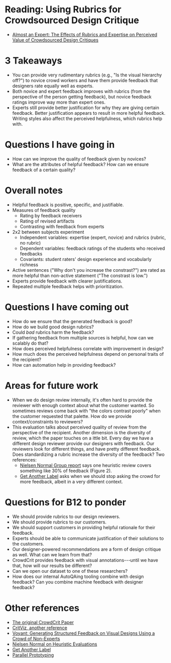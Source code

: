 # Reading: Using Rubrics for Crowdsourced Design Critique
* [Almost an Expert: The Effects of Rubrics and Expertise on Perceived Value of Crowdsourced Design Critiques](http://www.cs.cmu.edu/~spdow/files/CrowdCrit-rubrics-cscw2016.pdf)

# 3 Takeaways
* You can provide very rudimentary rubrics (e.g., "Is the visual hierarchy off?") to novice crowd workers and have them provide feedback that designers rate equally well as experts.
* Both novice and expert feedback improves with rubrics (from the perspective of the person getting feedback), but novice feedback ratings improve way more than expert ones.
* Experts still provide better justification for why they are giving certain feedback. Better justification appears to result in more helpful feedback. Writing styles also affect the perceived helpfulness, which rubrics help with.

# Questions I have going in
* How can we improve the quality of feedback given by novices?
* What are the attributes of helpful feedback? How can we ensure feedback of a certain quality?

# Overall notes
* Helpful feedback is positive, specific, and justifiable.
* Measures of feedback quality
  - Rating by feedback receivers
  - Rating of revised artifacts
  - Contrasting with feedback from experts
* 2x2 between subjects experiment
  - Independent variables: expertise (expert, novice) and rubrics (rubric, no rubric)
  - Dependent variables: feedback ratings of the students who received feedbacks
  - Covariants: student raters' design experience and vocabularly richness
* Active sentences ("Why don't you increase the constrast?") are rated as more helpful than non-active statement ("The constrast is low.")
* Experts provide feedback with clearer justifications.
* Repeated multiple feedback helps with prioritization.

# Questions I have coming out
* How do we ensure that the generated feedback is good?
* How do we build good design rubrics?
* Could _bad_ rubrics harm the feedback?
* If gathering feedback from multiple sources is helpful, how can we scalably do that?
* How does perceived helpfulness correlate with improvement in design?
* How much does the perceived helpfulness depend on personal traits of the recipient?
* How can automation help in providing feedback?

# Areas for future work
* When we do design review internally, it's often hard to provide the reviewer with enough context about what the customer wanted. So sometimes reviews come back with "the colors contrast poorly" when the customer requested that palette. How do we provide context/constraints to reviewers?
* This evaluation talks about perceived quality of review from the perspective of the recipient. Another dimension is the diversity of review, which the paper touches on a ittle bit. Every day we have a different design reviewer provide our designers with feedback. Our reviewers look for different things, and have pretty different feedback. Does standardizing a rubric increase the diversity of the feedback? Two references:
  * [Nielsen Normal Group report](https://www.nngroup.com/articles/how-to-conduct-a-heuristic-evaluation/) says one heuristic review covers something like 30% of feedback (Figure 2).
  * [Get Another Label](http://crowdsourcing-class.org/readings/downloads/econ/get-another-label.pdf) asks when we should stop asking the crowd for more feedback, albeit in a very different context.

# Questions for B12 to ponder
* We should provide rubrics to our design reviewers.
* We should provide rubrics to our customers.
* We should support customers in providing helpful rationale for their feedback.
* Experts should be able to communicate justification of their solutions to the customers.
* Our designer-powered recommendations are a form of design critique as well. What can we learn from that?
* CrowdCrit provides feedback with visual annotations---until we have that, how will our results be different?
* Can we open our dataset to one of these researchers?
* How does our internal AutoQAing tooling combine with design feedback? Can you combine machine feedback with designer feedback?

# Other references
* [The original CrowdCrit Paper](http://www.cs.cmu.edu/~spdow/files/CrowdCrit-cscw2015.pdf)
* [CritViz, another reference](http://www.ieeetclt.org/issues/january2013/Tinapple.pdf)
* [Voyant: Generating Structured Feedback on Visual
Designs Using a Crowd of Non-Experts](https://pdfs.semanticscholar.org/87d9/5dc96c90e1e371ffc484ac6bfa83a3be75b5.pdf)
* [Nielsen Normal on Heuristic Evaluations](https://www.nngroup.com/articles/how-to-conduct-a-heuristic-evaluation/)
* [Get Another Label](http://crowdsourcing-class.org/readings/downloads/econ/get-another-label.pdf) 
* [Parallel Prototyping](http://spdow.ucsd.edu/files/PrototypingParallel-TOCHI10.pdf)
